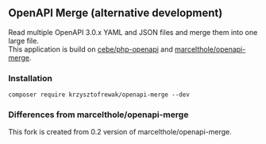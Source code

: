## OpenAPI Merge (alternative development)

Read multiple OpenAPI 3.0.x YAML and JSON files and merge them into one large file.  
This application is build on [cebe/php-openapi](https://github.com/cebe/php-openapi) and [marcelthole/openapi-merge](https://github.com/marcelthole/openapi-merge).

### Installation
```
composer require krzysztofrewak/openapi-merge --dev
```

### Differences from marcelthole/openapi-merge
This fork is created from 0.2 version of marcelthole/openapi-merge.

